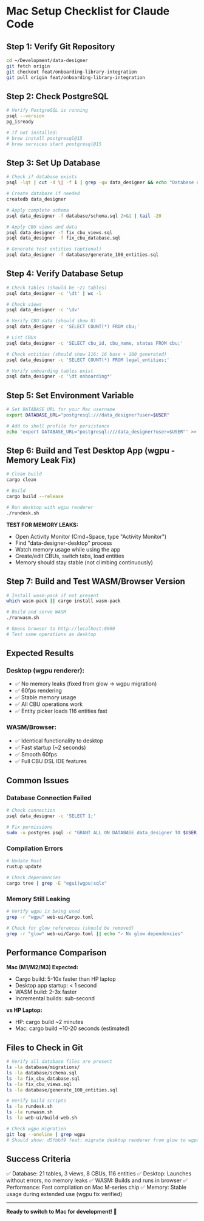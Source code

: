 # Mac Setup Checklist for Claude Code

## Step 1: Verify Git Repository
```bash
cd ~/Development/data-designer
git fetch origin
git checkout feat/onboarding-library-integration
git pull origin feat/onboarding-library-integration
```

## Step 2: Check PostgreSQL
```bash
# Verify PostgreSQL is running
psql --version
pg_isready

# If not installed:
# brew install postgresql@15
# brew services start postgresql@15
```

## Step 3: Set Up Database
```bash
# Check if database exists
psql -lqt | cut -d \| -f 1 | grep -qw data_designer && echo "Database exists" || echo "Need to create database"

# Create database if needed
createdb data_designer

# Apply complete schema
psql data_designer -f database/schema.sql 2>&1 | tail -20

# Apply CBU views and data
psql data_designer -f fix_cbu_views.sql
psql data_designer -f fix_cbu_database.sql

# Generate test entities (optional)
psql data_designer -f database/generate_100_entities.sql
```

## Step 4: Verify Database Setup
```bash
# Check tables (should be ~21 tables)
psql data_designer -c '\dt' | wc -l

# Check views
psql data_designer -c '\dv'

# Verify CBU data (should show 8)
psql data_designer -c 'SELECT COUNT(*) FROM cbu;'

# List CBUs
psql data_designer -c 'SELECT cbu_id, cbu_name, status FROM cbu;'

# Check entities (should show 116: 16 base + 100 generated)
psql data_designer -c 'SELECT COUNT(*) FROM legal_entities;'

# Verify onboarding tables exist
psql data_designer -c '\dt onboarding*'
```

## Step 5: Set Environment Variable
```bash
# Set DATABASE_URL for your Mac username
export DATABASE_URL="postgresql:///data_designer?user=$USER"

# Add to shell profile for persistence
echo 'export DATABASE_URL="postgresql:///data_designer?user=$USER"' >> ~/.zshrc
```

## Step 6: Build and Test Desktop App (wgpu - Memory Leak Fix)
```bash
# Clean build
cargo clean

# Build
cargo build --release

# Run desktop with wgpu renderer
./rundesk.sh
```

**TEST FOR MEMORY LEAKS:**
- Open Activity Monitor (Cmd+Space, type "Activity Monitor")
- Find "data-designer-desktop" process
- Watch memory usage while using the app
- Create/edit CBUs, switch tabs, load entities
- Memory should stay stable (not climbing continuously)

## Step 7: Build and Test WASM/Browser Version
```bash
# Install wasm-pack if not present
which wasm-pack || cargo install wasm-pack

# Build and serve WASM
./runwasm.sh

# Opens browser to http://localhost:8000
# Test same operations as desktop
```

## Expected Results

### Desktop (wgpu renderer):
- ✅ No memory leaks (fixed from glow → wgpu migration)
- ✅ 60fps rendering
- ✅ Stable memory usage
- ✅ All CBU operations work
- ✅ Entity picker loads 116 entities fast

### WASM/Browser:
- ✅ Identical functionality to desktop
- ✅ Fast startup (~2 seconds)
- ✅ Smooth 60fps
- ✅ Full CBU DSL IDE features

## Common Issues

### Database Connection Failed
```bash
# Check connection
psql data_designer -c 'SELECT 1;'

# Fix permissions
sudo -u postgres psql -c "GRANT ALL ON DATABASE data_designer TO $USER;"
```

### Compilation Errors
```bash
# Update Rust
rustup update

# Check dependencies
cargo tree | grep -E "egui|wgpu|sqlx"
```

### Memory Still Leaking
```bash
# Verify wgpu is being used
grep -r "wgpu" web-ui/Cargo.toml

# Check for glow references (should be removed)
grep -r "glow" web-ui/Cargo.toml || echo "✓ No glow dependencies"
```

## Performance Comparison

**Mac (M1/M2/M3) Expected:**
- Cargo build: 5-10x faster than HP laptop
- Desktop app startup: < 1 second
- WASM build: 2-3x faster
- Incremental builds: sub-second

**vs HP Laptop:**
- HP: cargo build ~2 minutes
- Mac: cargo build ~10-20 seconds (estimated)

## Files to Check in Git

```bash
# Verify all database files are present
ls -la database/migrations/
ls -la database/schema.sql
ls -la fix_cbu_database.sql
ls -la fix_cbu_views.sql
ls -la database/generate_100_entities.sql

# Verify build scripts
ls -la rundesk.sh
ls -la runwasm.sh
ls -la web-ui/build-web.sh

# Check wgpu migration
git log --oneline | grep wgpu
# Should show: d5fbbf9 feat: migrate desktop renderer from glow to wgpu
```

## Success Criteria

✅ Database: 21 tables, 3 views, 8 CBUs, 116 entities
✅ Desktop: Launches without errors, no memory leaks
✅ WASM: Builds and runs in browser
✅ Performance: Fast compilation on Mac M-series chip
✅ Memory: Stable usage during extended use (wgpu fix verified)

---

**Ready to switch to Mac for development! 🚀**
